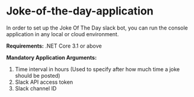 # Joke-of-the-day-application

In order to set up the Joke Of The Day slack bot, you can run the console application in any local or cloud environment.

**Requirements:**
 .NET Core 3.1 or above

**Mandatory Application Arguments:**
1. Time interval in hours (Used to specify after how much time a joke should be posted)
2. Slack API access token
3. Slack channel ID
